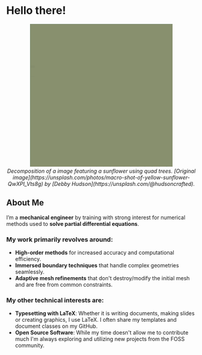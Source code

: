 # Hello there!

<p align = "center">
    <img src = "sunflower_quad_tree_decomposition.gif" alt = "Image of adaptive mesh refinements" width = "75%"/><br>
    <i>Decomposition of a image featuring a sunflower using quad trees. [Original image](https://unsplash.com/photos/macro-shot-of-yellow-sunflower-QwXPI_Vts8g) by [Debby Hudson](https://unsplash.com/@hudsoncrafted).</i>
</p>

## About Me

I’m a **mechanical engineer** by training with strong interest for numerical methods used to **solve partial differential equations**.


### My work primarily revolves around:

- **High-order methods** for increased accuracy and computational efficiency.
- **Immersed boundary techniques** that handle complex geometries seamlessly.
- **Adaptive mesh refinements** that don't destroy/modify the initial mesh and are free from common constraints.


### My other technical interests are:

- **Typesetting with LaTeX**: Whether it is writing documents, making slides or creating graphics, I use LaTeX. I often share my templates and document classes on my GitHub.
- **Open Source Software**: While my time doesn't allow me to contribute much I'm always exploring and utilizing new projects from the FOSS community.
